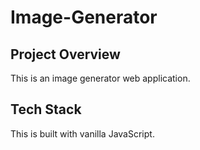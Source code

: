 # Image-Generator
## Project Overview
This is an image generator web application.
## Tech Stack
This is built with vanilla JavaScript.